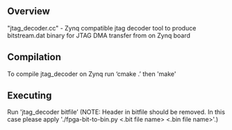 ## Overview
"jtag_decoder.cc" - Zynq compatible jtag decoder tool to produce bitstream.dat binary for JTAG DMA transfer from on Zynq board

## Compilation
To compile jtag_decoder on Zynq run ‘cmake .’ then 'make'

## Executing
Run 'jtag_decoder bitfile’
    (NOTE: Header in bitfile should be removed. In this case please apply './fpga-bit-to-bin.py <.bit file name> <.bin file name>'.)
